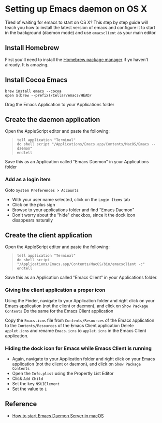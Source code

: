 # Setting up Emacs daemon on OS X

Tired of waiting for emacs to start on OS X? This step by step guide will
teach you how to install the latest version of emacs and configure it to start
in the background (daemon mode) and use `emacsclient` as your main editor.

## Install Homebrew

First you'll need to install the [Homebrew package manager][brew] if yo
haven't already. It is amazing.

[brew]: http://orestis.gr/blog/2009/09/04/homebrew-new-mac-os-x-package-manager/

## Install Cocoa Emacs

    brew install emacs --cocoa
    open $(brew --prefix)/Cellar/emacs/HEAD/

Drag the Emacs Application to your Applications folder

## Create the daemon application

Open the AppleScript editor and paste the following:

>     tell application "Terminal"
>     do shell script "/Applications/Emacs.app/Contents/MacOS/Emacs --daemon"
>     endtell

Save this as an Application called "Emacs Daemon" in your Applications folder

### Add as a login item

Goto `System Preferences > Accounts`

* With your user name selected, click on the `Login Items` tab
* Click on the plus sign
* Browse to your applications folder and find "Emacs Daemon"
* Don't worry about the "hide" checkbox, since it the dock icon disappears
  naturally

## Create the client application

Open the AppleScript editor and paste the following:

>     tell application "Terminal"
>     do shell script "/Applications/Emacs.app/Contents/MacOS/bin/emacsclient -c"
>     endtell

Save this as an Application called "Emacs Client" in your Applications folder.

### Giving the client application a proper icon

Using the Finder, navigate to your Application folder and right click on your
Emacs application (not the client or daemon), and click on `Show Package
Contents` Do the same for the Emacs Client application

Copy the `Emacs.icns` file from `Contents/Resources` of the Emacs application to
the `Contents/Resources` of the Emacs Client application Delete `applet.icns`
and rename `Emacs.icns` to `applet.icns` in the Emacs Client application.

### Hiding the dock icon for Emacs while Emacs Client is running

* Again, navigate to your Application folder and right click on your Emacs
  application (not the client or daemon), and click on `Show Package Contents`
* Open the `Info.plist` using the Propertly List Editor
* Click `Add Child`
* Set the key `NSUIElement`
* Set the value to `1`


## Reference
- [How to start Emacs Daemon Server in macOS](https://gist.githubusercontent.com/redinger/1394910/raw/c0dc6877c158a13760212dbe10b4abb32ae3c4f8/Emacs.md)
